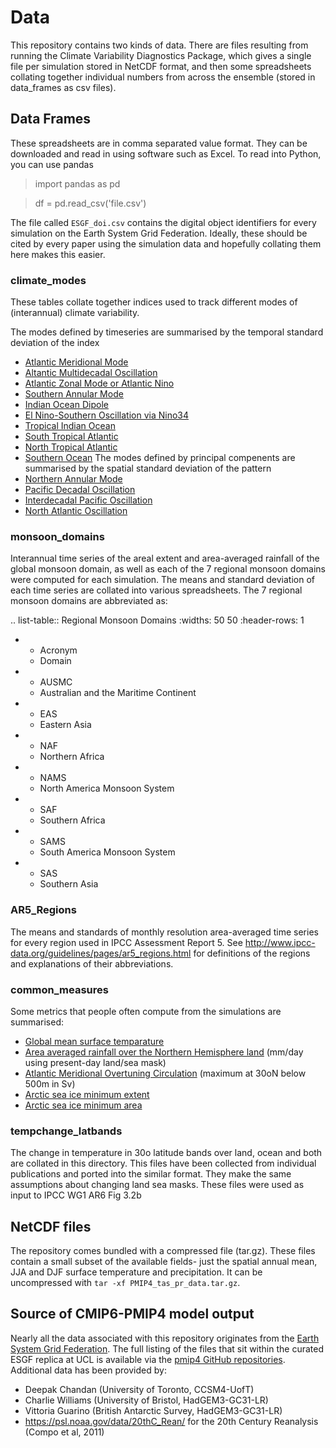 # Data

This repository contains two kinds of data. There are files resulting from running the Climate Variability Diagnostics Package, which gives a single file per simulation stored in NetCDF format, and then some spreadsheets collating together individual numbers from across the ensemble (stored in data_frames as csv files).  

## Data Frames

These spreadsheets are in comma separated value format. They can be downloaded and read in using software such as Excel. To read into Python, you can use pandas

> import pandas as pd

> df = pd.read_csv('file.csv') 

The file called `ESGF_doi.csv` contains the digital object identifiers for every simulation on the Earth System Grid Federation. Ideally, these should be cited by every paper using the simulation data and hopefully collating them here  makes this easier. 

### climate_modes
These tables collate together indices used to track different modes of (interannual) climate variability. 

The modes defined by timeseries are summarised by the temporal standard deviation of the index
- [Atlantic Meridional Mode](amm_timeseries_mon.csv)
- [Altantic Multidecadal Oscillation](amo_timeseries_mon.csv)
- [Atlantic Zonal Mode or Atlantic Nino](atl3_timeseries_mon.csv)
- [Southern Annular Mode](sam_mon.csv)
- [Indian Ocean Dipole](iod_timeseries_mon.csv)
- [El Nino-Southern Oscillation via Nino34](nino34.csv)
- [Tropical Indian Ocean](tropical_indian_ocean.csv)
- [South Tropical Atlantic](south_tropical_atlantic.csv)
- [North Tropical Atlantic](north_tropical_atlantic.csv)
- [Southern Ocean](southern_ocean.csv)
The modes defined by principal compenents are summarised by the spatial standard deviation of the pattern
- [Northern Annular Mode](nam_pattern_mon.csv)
- [Pacific Decadal Oscillation](pdo_pattern_mon.csv)
- [Interdecadal Pacific Oscillation](ipo_pattern_mon.csv)
- [North Atlantic Oscillation](nao_pattern_djf.csv)

### monsoon_domains
Interannual time series of the areal extent and area-averaged rainfall of the global monsoon domain, as well as each of the 7 regional monsoon domains were computed for each simulation. The means and standard deviation of each time series are collated into various spreadsheets. The 7 regional monsoon domains are abbreviated as:

.. list-table:: Regional Monsoon Domains
   :widths: 50 50
   :header-rows: 1
   
   * - Acronym 
     - Domain
   * - AUSMC
     - Australian and the Maritime Continent
   * - EAS
     - Eastern Asia
   * - NAF
     - Northern Africa
   * - NAMS
     - North America Monsoon System
   * - SAF
     - Southern Africa
   * - SAMS
     - South America Monsoon System
   * - SAS
     - Southern Asia

### AR5_Regions
The means and standards of monthly resolution area-averaged time series for every region used in IPCC Assessment Report 5. See <http://www.ipcc-data.org/guidelines/pages/ar5_regions.html> for definitions of the regions and explanations of their abbreviations.

### common_measures
Some metrics that people often compute from the simulations are summarised: 
- [Global mean surface temparature](global_mean_temperature_changes.csv)  
- [Area averaged rainfall over the Northern Hemisphere land](NH_terrestrial_rainfall.csv) (mm/day using present-day land/sea mask)
- [Atlantic Meridional Overtuning Circulation](amoc_timeseries_ann.csv) (maximum at 30oN below 500m in Sv) 
- [Arctic sea ice minimum extent](sic_nh_extent_climo_min.csv)
- [Arctic sea ice minimum area](sic_nh_area_climo_min.csv)

### tempchange_latbands
The change in temperature in 30o latitude bands over land, ocean and both are collated in this directory. This files have been collected from individual publications and ported into the similar format. They make the same assumptions about changing land sea masks. These files were used as input to IPCC WG1 AR6 Fig 3.2b 

## NetCDF files

The repository comes bundled with a compressed file (tar.gz). These files contain a small subset of the available fields- just the spatial annual mean, JJA and DJF surface temperature and precipitation. It can be uncompressed with `tar -xf PMIP4_tas_pr_data.tar.gz`.  

## Source of CMIP6-PMIP4 model output

Nearly all the data associated with this repository originates from the [Earth System Grid Federation](https://esgf-index1.ceda.ac.uk/projects/esgf-ceda/). The full listing of the files that sit within the curated ESGF replica at UCL is available via the [pmip4 GitHub repositories](https://github.com/pmip4/UCL_curated_ESGF_replica). Additional data has been provided by:
* Deepak Chandan (University of Toronto, CCSM4-UofT)
* Charlie Williams (University of Bristol, HadGEM3-GC31-LR)
* Vittoria Guarino (British Antarctic Survey, HadGEM3-GC31-LR)
* <https://psl.noaa.gov/data/20thC_Rean/> for the 20th Century Reanalysis (Compo et al, 2011)